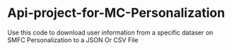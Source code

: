 # Api-project-for-MC-Personalization


Use this code to download user information from a specific dataser on SMFC Personalization to a JSON Or CSV File
